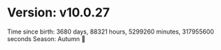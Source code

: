 # Version: v10.0.27
Time since birth: 3680 days, 88321 hours, 5299260 minutes, 317955600 seconds
Season: Autumn 🍁
